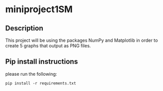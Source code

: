 # miniproject1SM

## Description
This project will be using the packages NumPy and Matplotlib in order to create 5 graphs that output as PNG files.

## Pip install instructions

please run the following:

```
pip install -r requirements.txt
```
